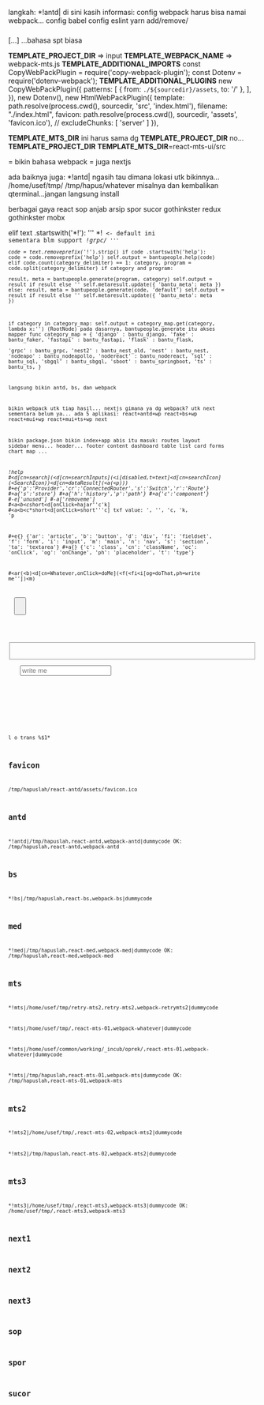 langkah:
*!antd|
di sini kasih informasi:
config webpack
  harus bisa namai webpack...
config babel
config eslint
yarn add/remove/
###
[...]
...bahasa spt biasa

__TEMPLATE_PROJECT_DIR__ => input
__TEMPLATE_WEBPACK_NAME__ => webpack-mts.js
__TEMPLATE_ADDITIONAL_IMPORTS__
const CopyWebPackPlugin = require('copy-webpack-plugin');
const Dotenv = require('dotenv-webpack');
__TEMPLATE_ADDITIONAL_PLUGINS__
new CopyWebPackPlugin({
  patterns: [
    { from: `./${sourcedir}/assets`, to: '/' },
  ],
}),
new Dotenv(),
new HtmlWebPackPlugin({
  template: path.resolve(process.cwd(), sourcedir, 'src', 'index.html'),
  filename: "./index.html",
  favicon: path.resolve(process.cwd(), sourcedir, 'assets', 'favicon.ico'),
  // excludeChunks: [ 'server' ]
}),

__TEMPLATE_MTS_DIR__
ini harus sama dg __TEMPLATE_PROJECT_DIR__
no...
__TEMPLATE_PROJECT_DIR__
  __TEMPLATE_MTS_DIR__=react-mts-ui/src


= bikin bahasa webpack
= juga nextjs

ada baiknya juga:
*!antd|
ngasih tau dimana lokasi utk bikinnya...
/home/usef/tmp/
/tmp/hapus/whatever
misalnya
dan kembalikan qterminal...jangan langsung install

berbagai gaya react
sop
anjab
arsip
spor
sucor
gothinkster redux
gothinkster mobx

elif text .startswith('*!'):
  '''
  *!<code data csv>
    <- default ini sementara blm support
  *!grpc/<code data csv>
  '''			
  code = text.removeprefix('*!').strip()
  if code .startswith('help'):
    code = code.removeprefix('help')
    self.output = bantupeople.help(code)
  elif code.count(category_delimiter) == 1:
    category, program = code.split(category_delimiter)
    if category and program:					
      result, meta = bantupeople.generate(program, category)
      self.output = result if result else ''
      self.metaresult.update({
        'bantu_meta': meta
      })
  else:
    result, meta = bantupeople.generate(code, 'default')
    self.output = result if result else ''
    self.metaresult.update({
      'bantu_meta': meta
    })

if category in category_map:
  self.output = category_map.get(category, lambda x:'') (RootNode)
pada dasarnya, bantupeople.generate itu akses mapper func
category_map = {
  'django'      : bantu_django,
  'fake'        : bantu_faker,
  'fastapi'     : bantu_fastapi,
  'flask'       : bantu_flask,  
  'grpc'        : bantu_grpc,
  'nest2'       : bantu_nest_old,
  'nest'        : bantu_nest,
  'nodeapo'     : bantu_nodeapollo,
  'nodereact'   : bantu_nodereact, 
  'sql'         : bantu_sql,
  'sbgql'       : bantu_sbgql,
  'sboot'       : bantu_springboot,
  'ts'          : bantu_ts,
}


langsung bikin antd, bs, dan webpack

bikin webpack utk tiap hasil...
nextjs gimana ya dg webpack?
utk next sementara belum ya...
ada 5 aplikasi:
react+antd+wp
react+bs+wp
react+mui+wp
react+mui+ts+wp
next

bikin package.json
bikin index+app
abis itu masuk:
routes
layout
sidebar menu...
header...
footer
content
  dashboard
  table
  list
  card
  forms
  chart
  map
...

*!help
#<d[cn=search](<d[cn=searchInputs](<i[disabled,t=text]<d[cn=searchIcon](<SearchIcon))<d[cn=dataResult](<a(<p)))
#+e{'p':'Provider','cr':'ConnectedRouter','s':'Switch','r':'Route'}
#+a{'s':'store'}
#+a{'h':'history','p':'path'}
#+a{'c':'component'}
#-e['unused']
#-a['removeme']
#<a<b<c*short<d[onClick=hajar''c'k]
#<a<b<c*short<d[onClick=short'''c]
	txf value: ', '', 'c, 'k, 'p

#+e{}
{'ar': 'article', 'b': 'button', 'd': 'div', 'fi': 'fieldset', 'f': 'form', 'i': 'input', 'm': 'main', 'n': 'nav', 's': 'section', 'ta': 'textarea'}
#+a{}
{'c': 'class', 'cn': 'className', 'oc': 'onClick', 'og': 'onChange', 'ph': 'placeholder', 't': 'type'}

#<ar(<b)<d[cn=Whatever,onClick=doMe](<f(<fi<i[og=doThat,ph=write me''])<m)
<article>
  <button>
  </button>
</article>
<div className=Whatever onClick=doMe>
  <form>
    <fieldset>
    </fieldset>
    <input onChange=doThat placeholder='write me'>
    </input>
  </form>
  <main>
  </main>
</div>

l o trans
%$1*

## favicon

/tmp/hapuslah/react-antd/assets/favicon.ico


## antd

*!antd|/tmp/hapuslah,react-antd,webpack-antd|dummycode
OK: /tmp/hapuslah,react-antd,webpack-antd

## bs

*!bs|/tmp/hapuslah,react-bs,webpack-bs|dummycode

## med

*!med|/tmp/hapuslah,react-med,webpack-med|dummycode
OK: /tmp/hapuslah,react-med,webpack-med

## mts
*!mts|/home/usef/tmp/retry-mts2,retry-mts2,webpack-retrymts2|dummycode

*!mts|/home/usef/tmp/,react-mts-01,webpack-whatever|dummycode

*!mts|/home/usef/common/working/_incub/oprek/,react-mts-01,webpack-whatever|dummycode

*!mts|/tmp/hapuslah,react-mts-01,webpack-mts|dummycode
OK: /tmp/hapuslah,react-mts-01,webpack-mts

## mts2
*!mts2|/home/usef/tmp/,react-mts-02,webpack-mts2|dummycode

*!mts2|/tmp/hapuslah,react-mts-02,webpack-mts2|dummycode

## mts3
*!mts3|/home/usef/tmp/,react-mts3,webpack-mts3|dummycode
OK: /home/usef/tmp/,react-mts3,webpack-mts3

## next1

## next2

## next3

## sop

## spor


## sucor

